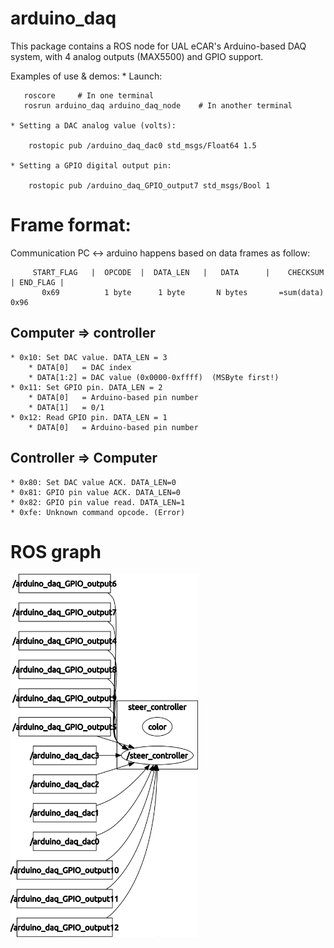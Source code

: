 arduino_daq
==================

This package contains a ROS node for UAL eCAR's Arduino-based DAQ system,
with 4 analog outputs (MAX5500) and GPIO support.

Examples of use & demos:
	* Launch:

       roscore     # In one terminal
       rosrun arduino_daq arduino_daq_node    # In another terminal

	* Setting a DAC analog value (volts):

        rostopic pub /arduino_daq_dac0 std_msgs/Float64 1.5

	* Setting a GPIO digital output pin:

        rostopic pub /arduino_daq_GPIO_output7 std_msgs/Bool 1


Frame format:
=====================

Communication PC <-> arduino happens based on data frames as follow:

         START_FLAG   |  OPCODE  |  DATA_LEN   |   DATA      |    CHECKSUM    | END_FLAG |
           0x69          1 byte      1 byte       N bytes       =sum(data)       0x96

## Computer => controller
	* 0x10: Set DAC value. DATA_LEN = 3
		* DATA[0]   = DAC index
		* DATA[1:2] = DAC value (0x0000-0xffff)  (MSByte first!)
	* 0x11: Set GPIO pin. DATA_LEN = 2
		* DATA[0]   = Arduino-based pin number
		* DATA[1]   = 0/1
	* 0x12: Read GPIO pin. DATA_LEN = 1
		* DATA[0]   = Arduino-based pin number

## Controller => Computer
	* 0x80: Set DAC value ACK. DATA_LEN=0
	* 0x81: GPIO pin value ACK. DATA_LEN=0
	* 0x82: GPIO pin value read. DATA_LEN=1
	* 0xfe: Unknown command opcode. (Error)

ROS graph
=======================


<img width="300" src="https://raw.githubusercontent.com/ual-arm-ros-pkg/ual-ecar-ros-pkg/master/arduino_daq/doc/rosgraph_arduino_daq.png" />
